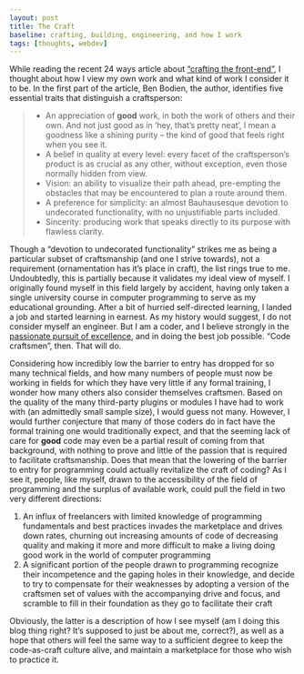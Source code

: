 ```yaml
---
layout: post
title: The Craft
baseline: crafting, building, engineering, and how I work
tags: [thoughts, webdev]
---
```


While reading the recent 24 ways article about [“crafting the front-end”][1], I thought about how I view my own work and what kind of work I consider it to be. In the first part of the article, Ben Bodien, the author, identifies five essential traits that distinguish a craftsperson:

  [1]: http://24ways.org/2011/crafting-the-front-end

> *	An appreciation of __good__ work, in both the work of others and their own. And not just good as in ‘hey, that’s pretty neat’, I mean a goodness like a shining purity – the kind of good that feels right when you see it.
> *	A belief in quality at every level: every facet of the craftsperson’s product is as crucial as any other, without exception, even those normally hidden from view.
> *	Vision: an ability to visualize their path ahead, pre-empting the obstacles that may be encountered to plan a route around them.
> *	A preference for simplicity: an almost Bauhausesque devotion to undecorated functionality, with no unjustifiable parts included.
> *	Sincerity: producing work that speaks directly to its purpose with flawless clarity.

Though a “devotion to undecorated functionality” strikes me as being a particular subset of craftsmanship (and one I strive towards), not a requirement (ornamentation has it’s place in craft), the list rings true to me. Undoubtedly, this is partially because it validates my ideal view of myself. I originally found myself in this field largely by accident, having only taken a single university course in computer programming to serve as my educational grounding. After a bit of hurried self-directed learning, I landed a job and started learning in earnest. As my history would suggest, I do not consider myself an engineer. But I am a coder, and I believe strongly in the [passionate pursuit of excellence][about], and in doing the best job possible. “Code craftsmen”, then. That will do.

  [about]: /about "As previously noted in my about me page"

Considering how incredibly low the barrier to entry has dropped for so many technical fields, and how many numbers of people must now be working in fields for which they have very little if any formal training, I wonder how many others also consider themselves craftsmen. Based on the quality of the many third-party plugins or modules I have had to work with (an admittedly small sample size), I would guess not many. However, I would further conjecture that many of those coders do in fact have the formal training one would traditionally expect, and that the seeming lack of care for __good__ code may even be a partial result of coming from that background, with nothing to prove and little of the passion that is required to facilitate craftsmanship. Does that mean that the lowering of the barrier to entry for programming could actually revitalize the craft of coding? As I see it, people, like myself, drawn to the accessibility of the field of programming and the surplus of available work, could pull the field in two very different directions:

1. An influx of freelancers with limited knowledge of programming fundamentals and best practices invades the marketplace and drives down rates, churning out increasing amounts of code of decreasing quality and making it more and more difficult to make a living doing good work in the world of computer programming
2. A significant portion of the people drawn to programming recognize their incompetence and the gaping holes in their knowledge, and decide to try to compensate for their weaknesses by adopting a version of the craftsmen set of values with the accompanying drive and focus, and scramble to fill in their foundation as they go to facilitate their craft

Obviously, the latter is a description of how I see myself (am I doing this blog thing right? It’s supposed to just be about me, correct?), as well as a hope that others will feel the same way to a sufficient degree to keep the code-as-craft culture alive, and maintain a marketplace for those who wish to practice it.